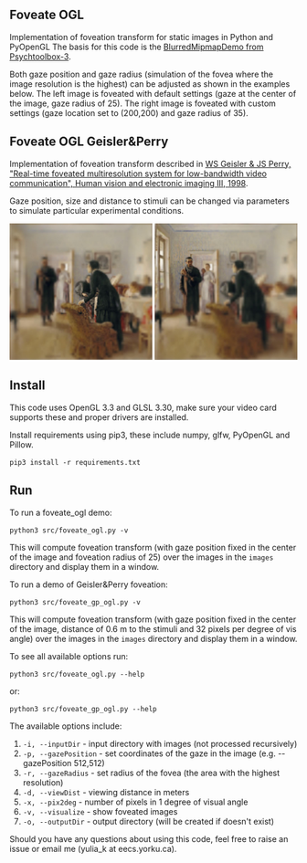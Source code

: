## Foveate OGL
Implementation of foveation transform for static images in Python and PyOpenGL
The basis for this code is the [BlurredMipmapDemo from Psychtoolbox-3](https://github.com/Psychtoolbox-3/Psychtoolbox-3/blob/master/Psychtoolbox/PsychDemos/BlurredMipmapDemo.m).

Both gaze position and gaze radius (simulation of the fovea where the image resolution is the highest) can be adjusted as shown in the examples below. The left image is foveated with default settings (gaze at the center of the image, gaze radius of 25). The right image is foveated with custom settings (gaze location set to (200,200) and gaze radius of 35).

## Foveate OGL Geisler&Perry
Implementation of foveation transform described in [WS Geisler & JS Perry, "Real-time foveated multiresolution system for low-bandwidth video communication", Human vision and electronic imaging III, 1998](https://www.spiedigitallibrary.org/proceedings/Download?fullDOI=10.1117/12.320120).

Gaze position, size and distance to stimuli can be changed via parameters to simulate particular experimental conditions.

<div>
    <img src="examples/Yarbus_scaled_default.jpg" width="250" title="Default settings"/>
    <img src="examples/Yarbus_scaled_custom.jpg" width="250" title="Custom settings"/>
</div>

## Install

This code uses OpenGL 3.3 and GLSL 3.30, make sure your video card supports these and proper drivers are installed.

Install requirements using pip3, these include numpy, glfw, PyOpenGL and Pillow.
```
pip3 install -r requirements.txt
```

## Run

To run a foveate_ogl demo:
```
python3 src/foveate_ogl.py -v
```

This will compute foveation transform (with gaze position fixed in the center of the image and foveation radius of 25) over the images in the ```images``` directory and display them in a window.


To run a demo of Geisler&Perry foveation:
```
python3 src/foveate_gp_ogl.py -v
```

This will compute foveation transform (with gaze position fixed in the center of the image, distance of 0.6 m to the stimuli and 32 pixels per degree of vis angle) over the images in the ```images``` directory and display them in a window.


To see all available options run:
```
python3 src/foveate_ogl.py --help
```

or:

```
python3 src/foveate_gp_ogl.py --help
```

The available options include:
1. ```-i, --inputDir``` - input directory with images (not processed recursively)
2. ```-p, --gazePosition``` - set coordinates of the gaze in the image (e.g. --gazePosition 512,512)
3. ```-r, --gazeRadius``` - set radius of the fovea (the area with the highest resolution)
4. ```-d, --viewDist``` - viewing distance in meters
5. ```-x, --pix2deg``` - number of pixels in 1 degree of visual angle
4. ```-v, --visualize``` - show foveated images
5. ```-o, --outputDir``` - output directory (will be created if doesn't exist)





Should you have any questions about using this code, feel free to raise an issue or email me (yulia_k at eecs.yorku.ca).

